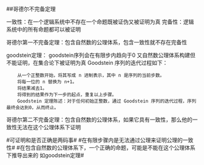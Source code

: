##哥德尔不完备定理


一致性：在一个逻辑系统中不存在一个命题既被证伪又被证明为真
完备性：逻辑系统中的所有命题都可以被证明

哥德尔第一不完备定理：包含自然数的公理体系，包含一致性就不存在完备性

goodstein定理：
   goodstein序列会在有限步内趋向于0  又自然数公理体系构建但不能证明，在集合论下被证明为真
   Goodstein 序列的迭代过程如下：

        从一个正整数开始，将其写成 n 进制表示，其中 n 是序列的当前步数。
        将每一位的 n 替换为 n+1。
        将结果减去1。
        将得到的结果作为下一步的起点，重复以上步骤。
        Goodstein 定理陈述：对于任何初始正整数，通过 Goodstein 序列的迭代过程，序列最终会达到0，从而终止。
    
哥德尔第二不完备定理：包含自然数的公理体系，如果它具有一致性，那么他的一致性无法在这个公理体系下证明

#可证明和是否正确是两码事#
#在有限步骤内是无法通过公理来证明公理的一致性#
#在包含自然数的公理体系下，一个正确的命题，可能是不能在这个公理体系下推导出来的 如goodstein定理#